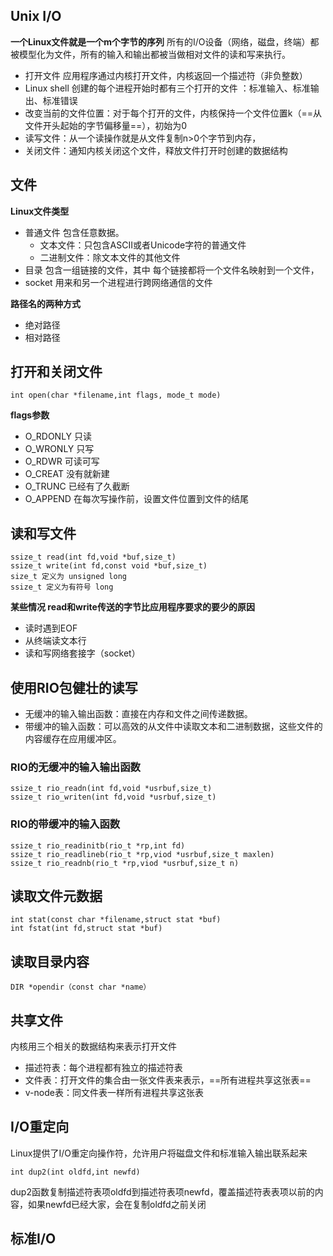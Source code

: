 ## Unix I/O
**一个Linux文件就是一个m个字节的序列**
所有的I/O设备（网络，磁盘，终端）都被模型化为文件，所有的输入和输出都被当做相对文件的读和写来执行。

- 打开文件 应用程序通过内核打开文件，内核返回一个描述符（非负整数）
- Linux shell 创建的每个进程开始时都有三个打开的文件 ：标准输入、标准输出、标准错误
- 改变当前的文件位置：对于每个打开的文件，内核保持一个文件位置k（==从文件开头起始的字节偏移量==），初始为0
- 读写文件：从一个读操作就是从文件复制n>0个字节到内存，
- 关闭文件：通知内核关闭这个文件，释放文件打开时创建的数据结构

## 文件

**Linux文件类型**
- 普通文件 包含任意数据。
  - 文本文件：只包含ASCII或者Unicode字符的普通文件
  - 二进制文件：除文本文件的其他文件
- 目录 包含一组链接的文件，其中 每个链接都将一个文件名映射到一个文件，
- socket 用来和另一个进程进行跨网络通信的文件

**路径名的两种方式**
- 绝对路径
- 相对路径
## 打开和关闭文件

```
int open(char *filename,int flags, mode_t mode)
```
**flags参数**
- O_RDONLY 只读
- O_WRONLY 只写
- O_RDWR 可读可写
- O_CREAT 没有就新建
- O_TRUNC 已经有了久截断
- O_APPEND 在每次写操作前，设置文件位置到文件的结尾

## 读和写文件


```
ssize_t read(int fd,void *buf,size_t)
ssize_t write(int fd,const void *buf,size_t)
size_t 定义为 unsigned long
ssize_t 定义为有符号 long
```

**某些情况 read和write传送的字节比应用程序要求的要少的原因**
- 读时遇到EOF
- 从终端读文本行
- 读和写网络套接字（socket）

## 使用RIO包健壮的读写

- 无缓冲的输入输出函数：直接在内存和文件之间传递数据。
- 带缓冲的输入函数：可以高效的从文件中读取文本和二进制数据，这些文件的内容缓存在应用缓冲区。


### RIO的无缓冲的输入输出函数


```
ssize_t rio_readn(int fd,void *usrbuf,size_t)
ssize_t rio_writen(int fd,void *usrbuf,size_t)
```
### RIO的带缓冲的输入函数
```
ssize_t rio_readinitb(rio_t *rp,int fd)
ssize_t rio_readlineb(rio_t *rp,viod *usrbuf,size_t maxlen)
ssize_t rio_readnb(rio_t *rp,viod *usrbuf,size_t n)
```

## 读取文件元数据


```
int stat(const char *filename,struct stat *buf)
int fstat(int fd,struct stat *buf)
```
## 读取目录内容
```
DIR *opendir（const char *name）
```
## 共享文件

内核用三个相关的数据结构来表示打开文件
- 描述符表：每个进程都有独立的描述符表
- 文件表：打开文件的集合由一张文件表来表示，==所有进程共享这张表==
- v-node表：同文件表一样所有进程共享这张表


## I/O重定向

Linux提供了I/O重定向操作符，允许用户将磁盘文件和标准输入输出联系起来

```
int dup2(int oldfd,int newfd)
```
dup2函数复制描述符表项oldfd到描述符表项newfd，覆盖描述符表表项以前的内容，如果newfd已经大家，会在复制oldfd之前关闭

## 标准I/O



